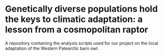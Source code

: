 # Genetically diverse populations hold the keys to climatic adaptation: a lesson from a cosmopolitan raptor  

A repository containing the analysis scripts used for our project on the local adaptation of the Western Palearctic barn owl. 
